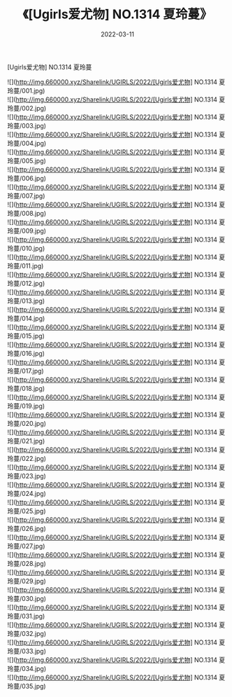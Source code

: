 ﻿---
layout: post
title:  《[Ugirls爱尤物] NO.1314 夏玲蔓》
date:   2022-03-11
img: http://img.660000.xyz/Sharelink/UGIRLS/2022/[Ugirls爱尤物] NO.1314 夏玲蔓/000.jpg
categories: [美女, 清纯, 唯美]
---

[Ugirls爱尤物] NO.1314 夏玲蔓

 ![](http://img.660000.xyz/Sharelink/UGIRLS/2022/[Ugirls爱尤物] NO.1314 夏玲蔓/001.jpg) <br>![](http://img.660000.xyz/Sharelink/UGIRLS/2022/[Ugirls爱尤物] NO.1314 夏玲蔓/002.jpg) <br>![](http://img.660000.xyz/Sharelink/UGIRLS/2022/[Ugirls爱尤物] NO.1314 夏玲蔓/003.jpg) <br>![](http://img.660000.xyz/Sharelink/UGIRLS/2022/[Ugirls爱尤物] NO.1314 夏玲蔓/004.jpg) <br>![](http://img.660000.xyz/Sharelink/UGIRLS/2022/[Ugirls爱尤物] NO.1314 夏玲蔓/005.jpg) <br>![](http://img.660000.xyz/Sharelink/UGIRLS/2022/[Ugirls爱尤物] NO.1314 夏玲蔓/006.jpg) <br>![](http://img.660000.xyz/Sharelink/UGIRLS/2022/[Ugirls爱尤物] NO.1314 夏玲蔓/007.jpg) <br>![](http://img.660000.xyz/Sharelink/UGIRLS/2022/[Ugirls爱尤物] NO.1314 夏玲蔓/008.jpg) <br>![](http://img.660000.xyz/Sharelink/UGIRLS/2022/[Ugirls爱尤物] NO.1314 夏玲蔓/009.jpg) <br>![](http://img.660000.xyz/Sharelink/UGIRLS/2022/[Ugirls爱尤物] NO.1314 夏玲蔓/010.jpg) <br>![](http://img.660000.xyz/Sharelink/UGIRLS/2022/[Ugirls爱尤物] NO.1314 夏玲蔓/011.jpg) <br>![](http://img.660000.xyz/Sharelink/UGIRLS/2022/[Ugirls爱尤物] NO.1314 夏玲蔓/012.jpg) <br>![](http://img.660000.xyz/Sharelink/UGIRLS/2022/[Ugirls爱尤物] NO.1314 夏玲蔓/013.jpg) <br>![](http://img.660000.xyz/Sharelink/UGIRLS/2022/[Ugirls爱尤物] NO.1314 夏玲蔓/014.jpg) <br>![](http://img.660000.xyz/Sharelink/UGIRLS/2022/[Ugirls爱尤物] NO.1314 夏玲蔓/015.jpg) <br>![](http://img.660000.xyz/Sharelink/UGIRLS/2022/[Ugirls爱尤物] NO.1314 夏玲蔓/016.jpg) <br>![](http://img.660000.xyz/Sharelink/UGIRLS/2022/[Ugirls爱尤物] NO.1314 夏玲蔓/017.jpg) <br>![](http://img.660000.xyz/Sharelink/UGIRLS/2022/[Ugirls爱尤物] NO.1314 夏玲蔓/018.jpg) <br>![](http://img.660000.xyz/Sharelink/UGIRLS/2022/[Ugirls爱尤物] NO.1314 夏玲蔓/019.jpg) <br>![](http://img.660000.xyz/Sharelink/UGIRLS/2022/[Ugirls爱尤物] NO.1314 夏玲蔓/020.jpg) <br>![](http://img.660000.xyz/Sharelink/UGIRLS/2022/[Ugirls爱尤物] NO.1314 夏玲蔓/021.jpg) <br>![](http://img.660000.xyz/Sharelink/UGIRLS/2022/[Ugirls爱尤物] NO.1314 夏玲蔓/022.jpg) <br>![](http://img.660000.xyz/Sharelink/UGIRLS/2022/[Ugirls爱尤物] NO.1314 夏玲蔓/023.jpg) <br>![](http://img.660000.xyz/Sharelink/UGIRLS/2022/[Ugirls爱尤物] NO.1314 夏玲蔓/024.jpg) <br>![](http://img.660000.xyz/Sharelink/UGIRLS/2022/[Ugirls爱尤物] NO.1314 夏玲蔓/025.jpg) <br>![](http://img.660000.xyz/Sharelink/UGIRLS/2022/[Ugirls爱尤物] NO.1314 夏玲蔓/026.jpg) <br>![](http://img.660000.xyz/Sharelink/UGIRLS/2022/[Ugirls爱尤物] NO.1314 夏玲蔓/027.jpg) <br>![](http://img.660000.xyz/Sharelink/UGIRLS/2022/[Ugirls爱尤物] NO.1314 夏玲蔓/028.jpg) <br>![](http://img.660000.xyz/Sharelink/UGIRLS/2022/[Ugirls爱尤物] NO.1314 夏玲蔓/029.jpg) <br>![](http://img.660000.xyz/Sharelink/UGIRLS/2022/[Ugirls爱尤物] NO.1314 夏玲蔓/030.jpg) <br>![](http://img.660000.xyz/Sharelink/UGIRLS/2022/[Ugirls爱尤物] NO.1314 夏玲蔓/031.jpg) <br>![](http://img.660000.xyz/Sharelink/UGIRLS/2022/[Ugirls爱尤物] NO.1314 夏玲蔓/032.jpg) <br>![](http://img.660000.xyz/Sharelink/UGIRLS/2022/[Ugirls爱尤物] NO.1314 夏玲蔓/033.jpg) <br>![](http://img.660000.xyz/Sharelink/UGIRLS/2022/[Ugirls爱尤物] NO.1314 夏玲蔓/034.jpg) <br>![](http://img.660000.xyz/Sharelink/UGIRLS/2022/[Ugirls爱尤物] NO.1314 夏玲蔓/035.jpg) <br>